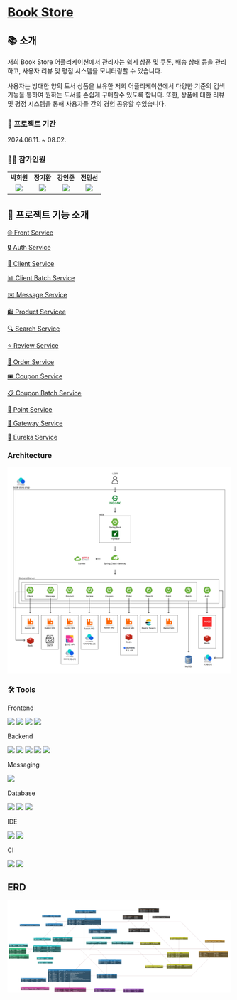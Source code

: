 # [Book Store](https://book-store.shop/)

## 📚 소개

저희 Book Store 어플리케이션에서 관리자는 쉽게 상품 및 쿠폰, 배송 상태 등을 관리하고,
사용자 리뷰 및 평점 시스템을 모니터링할 수 있습니다. 

사용자는 방대한 양의 도서 상품을 보유한 저희 어플리케이션에서 다양한 기준의 검색 기능을 통하여 
원하는 도서를 손쉽게 구매할수 있도록 합니다. 
또한, 상품에 대한 리뷰 및 평점 시스템을 통해 사용자들 간의 경험 공유할 수있습니다.

### 📆 프로젝트 기간

2024.06.11. ~ 08.02.

### 🙋‍♂️ 참가인원
<table style="text-align:center;">
   <tr>
    <td><b>박희원</b></td>
    <td><b>장기환</b></td>
    <td><b>강인준</b></td>
    <td><b>전민선</b></td>
  </tr>
  <tr>
    <td>
        <a href="https://github.com/bakhuiwon326">
            <img src="https://avatars.githubusercontent.com/u/79272597?v=4" width="100px" />
        </a>
    </td>
    <td>
        <a href="https://github.com/gihwanJang">
            <img src="https://avatars.githubusercontent.com/u/90659997?v=4" width="100px" />
        </a>
    </td>
    <td>
        <a href="https://github.com/InJunKangW">
            <img src="https://avatars.githubusercontent.com/u/149602262?v=4" width="100px" />
        </a>
    </td>
    <td>
        <a href="https://github.com/ParkSeolDev">
            <img src="https://avatars.githubusercontent.com/u/163369459?v=4" width="100px" />
        </a>
    </td>
  </tr>
</table>

## 🚀 프로젝트 기능 소개

[🌐 Front Service](https://github.com/nhnacademy-be6-code-quest/web)

[🔒 Auth Service](https://github.com/nhnacademy-be6-code-quest/service-auth)

[👥 Client Service](https://github.com/nhnacademy-be6-code-quest/service-client)

[📊 Client Batch Service](https://github.com/nhnacademy-be6-code-quest/client-batch)

[✉️ Message Service](https://github.com/nhnacademy-be6-code-quest/message)

[🛍️ Product Servicee](https://github.com/nhnacademy-be6-code-quest/service-product)

[🔍 Search Service](https://github.com/nhnacademy-be6-code-quest/service-search)

[⭐ Review Service](https://github.com/nhnacademy-be6-code-quest/service-review-v2)

[🛒 Order Service](https://github.com/nhnacademy-be6-code-quest/service-order_payment_refund)

[🎟️ Coupon Service](https://github.com/nhnacademy-be6-code-quest/service-coupon)

[📋 Coupon Batch Service](https://github.com/nhnacademy-be6-code-quest/coupon_service_batch)

[💎 Point Service](https://github.com/nhnacademy-be6-code-quest/service-point)

[🚪 Gateway Service](https://github.com/nhnacademy-be6-code-quest/gateway)

[🔗 Eureka Service](https://github.com/nhnacademy-be6-code-quest/eureka)

  
### Architecture
![architecture img](../img/Architecture_v2.png)

### 🛠 Tools
Frontend
<p>
    <img src="https://img.shields.io/badge/Thymeleaf-%23005C0F.svg?style=for-the-badge&logo=Thymeleaf&logoColor=white">
    <img src="https://img.shields.io/badge/html5-%23E34F26.svg?style=for-the-badge&logo=html5&logoColor=white">
    <img src="https://img.shields.io/badge/javascript-%23F7DF1E.svg?style=for-the-badge&logo=javascript&logoColor=%23323330">
    <img src="https://img.shields.io/badge/bootstrap5-%238511FA.svg?style=for-the-badge&logo=bootstrap&logoColor=white">
</p>
Backend
<p>
    <img src="https://img.shields.io/badge/java-%23437291.svg?style=for-the-badge&logo=openjdk&logoColor=white">
    <img src="https://img.shields.io/badge/spring%20boot-6DB33F?style=for-the-badge&logo=spring%20boot&logoColor=white">
    <img src="https://img.shields.io/badge/Rabbitmq-FF6600?style=for-the-badge&logo=rabbitmq&logoColor=white">
    <img src="https://img.shields.io/badge/nginx-009639?style=for-the-badge&logo=nginx&logoColor=white">
    <img src="https://img.shields.io/badge/swagger-85EA2D?style=for-the-badge&logo=swagger&logoColor=white">
</p>
Messaging
<p>
    <img src="https://img.shields.io/badge/Rabbitmq-FF6600?style=for-the-badge&logo=rabbitmq&logoColor=white">
</p>
Database
<p>
    <img src="https://img.shields.io/badge/redis-DC382D?style=for-the-badge&logo=redis&logoColor=white">
    <img src="https://img.shields.io/badge/mysql-4479A1?style=for-the-badge&logo=mysql&logoColor=white">
    <img src="https://img.shields.io/badge/elasticsearch-005571?style=for-the-badge&logo=elasticsearch&logoColor=white">
</p>
IDE
<p>
    <img src="https://img.shields.io/badge/IntelliJIDEA-000000?style=for-the-badge&logo=IntelliJIDEA&logoColor=white">
    <img src="https://img.shields.io/badge/Visual%20Studio%20Code-0078d7.svg?style=for-the-badge&logo=visual-studio-code&logoColor=white">
</p>
CI
<p>
    <img src="https://img.shields.io/badge/github%20actions-2088FF?style=for-the-badge&logo=github%20actions&logoColor=white">
    <img src="https://img.shields.io/badge/SonarQube-black?style=for-the-badge&logo=sonarqube&logoColor=4E9BCD">
</p>

## ERD
![erd](../img/ERD.png)
